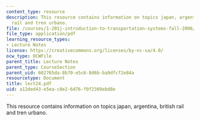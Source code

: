 ```yaml
---
content_type: resource
description: This resource contains information on topics japan, argentina, british
  rail and tren urbano.
file: /courses/1-201j-introduction-to-transportation-systems-fall-2006/a12ded43e5eac8e26d76f0f2309ebd8e_lect24.pdf
file_type: application/pdf
learning_resource_types:
- Lecture Notes
license: https://creativecommons.org/licenses/by-nc-sa/4.0/
ocw_type: OCWFile
parent_title: Lecture Notes
parent_type: CourseSection
parent_uid: 602765da-8b70-e5c6-8d6b-ba9dfcf2e84a
resourcetype: Document
title: lect24.pdf
uid: a12ded43-e5ea-c8e2-6d76-f0f2309ebd8e
---
```

This resource contains information on topics japan, argentina, british rail and tren urbano.